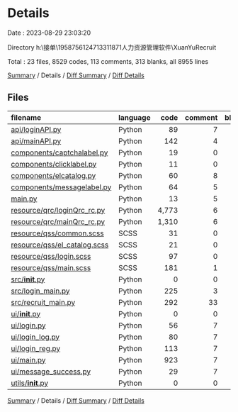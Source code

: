 # Details

Date : 2023-08-29 23:03:20

Directory h:\\接单\\1958756124713311871人力资源管理软件\\XuanYuRecruit

Total : 23 files,  8529 codes, 113 comments, 313 blanks, all 8955 lines

[Summary](results.md) / Details / [Diff Summary](diff.md) / [Diff Details](diff-details.md)

## Files
| filename | language | code | comment | blank | total |
| :--- | :--- | ---: | ---: | ---: | ---: |
| [api/loginAPI.py](/api/loginAPI.py) | Python | 89 | 7 | 20 | 116 |
| [api/mainAPI.py](/api/mainAPI.py) | Python | 142 | 4 | 21 | 167 |
| [components/captchalabel.py](/components/captchalabel.py) | Python | 19 | 0 | 7 | 26 |
| [components/clicklabel.py](/components/clicklabel.py) | Python | 11 | 0 | 3 | 14 |
| [components/elcatalog.py](/components/elcatalog.py) | Python | 60 | 8 | 20 | 88 |
| [components/messagelabel.py](/components/messagelabel.py) | Python | 64 | 5 | 21 | 90 |
| [main.py](/main.py) | Python | 13 | 5 | 7 | 25 |
| [resource/qrc/loginQrc_rc.py](/resource/qrc/loginQrc_rc.py) | Python | 4,773 | 6 | 11 | 4,790 |
| [resource/qrc/mainQrc_rc.py](/resource/qrc/mainQrc_rc.py) | Python | 1,310 | 6 | 11 | 1,327 |
| [resource/qss/common.scss](/resource/qss/common.scss) | SCSS | 31 | 0 | 10 | 41 |
| [resource/qss/el_catalog.scss](/resource/qss/el_catalog.scss) | SCSS | 21 | 0 | 8 | 29 |
| [resource/qss/login.scss](/resource/qss/login.scss) | SCSS | 97 | 0 | 19 | 116 |
| [resource/qss/main.scss](/resource/qss/main.scss) | SCSS | 181 | 1 | 35 | 217 |
| [src/__init__.py](/src/__init__.py) | Python | 0 | 0 | 1 | 1 |
| [src/login_main.py](/src/login_main.py) | Python | 225 | 3 | 34 | 262 |
| [src/recruit_main.py](/src/recruit_main.py) | Python | 292 | 33 | 43 | 368 |
| [ui/__init__.py](/ui/__init__.py) | Python | 0 | 0 | 1 | 1 |
| [ui/login.py](/ui/login.py) | Python | 56 | 7 | 8 | 71 |
| [ui/login_log.py](/ui/login_log.py) | Python | 80 | 7 | 8 | 95 |
| [ui/login_reg.py](/ui/login_reg.py) | Python | 113 | 7 | 8 | 128 |
| [ui/main.py](/ui/main.py) | Python | 923 | 7 | 8 | 938 |
| [ui/message_success.py](/ui/message_success.py) | Python | 29 | 7 | 8 | 44 |
| [utils/__init__.py](/utils/__init__.py) | Python | 0 | 0 | 1 | 1 |

[Summary](results.md) / Details / [Diff Summary](diff.md) / [Diff Details](diff-details.md)